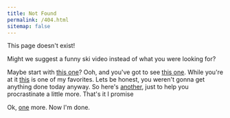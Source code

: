 ```yaml
---
title: Not Found
permalink: /404.html
sitemap: false
---
```


This page doesn't exist!

Might we suggest a funny ski video instead of what you were looking for?

Maybe start with [this one](https://www.youtube.com/watch?v=U29ggdm7Qv4)?
Ooh, and you've got to see [this one](https://www.youtube.com/watch?v=rSwF7_kAOw8).
While you're at it [this](https://www.youtube.com/watch?v=M840fb2WWzo) is one of my favorites.
Lets be honest, you weren't gonna get anything done today anyway. So here's [another](https://www.youtube.com/watch?v=f0PigZDr-s8), just to help you procrastinate a little more. That's it I promise


Ok, [one](https://www.youtube.com/watch?v=jcla3xpqr10) more. Now I'm done.
